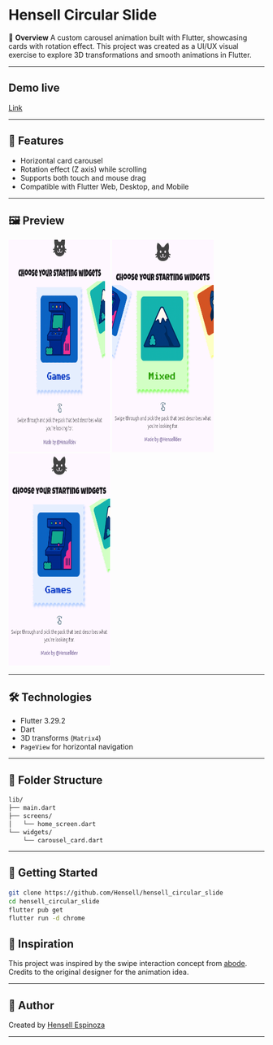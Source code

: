 # Hensell Circular Slide

🎯 **Overview**
A custom carousel animation built with Flutter, showcasing cards with rotation effect. This project was created as a UI/UX visual exercise to explore 3D transformations and smooth animations in Flutter.

---

## Demo live

[Link](https://hensell-circular-slide.pages.dev)

---

## 🚀 Features

- Horizontal card carousel
- Rotation effect (Z axis) while scrolling
- Supports both touch and mouse drag
- Compatible with Flutter Web, Desktop, and Mobile

---

## 🖼️ Preview

<img src="screenshots/1.gif" width="200" height="417" />
<img src="screenshots/1.png" width="200" height="417" />
<img src="screenshots/2.png" width="200" height="417" />

---

## 🛠️ Technologies

- Flutter 3.29.2
- Dart
- 3D transforms (`Matrix4`)
- `PageView` for horizontal navigation

---

## 📂 Folder Structure

```
lib/
├── main.dart
├── screens/
│   └── home_screen.dart
└── widgets/
    └── carousel_card.dart
```

---

## 🔧 Getting Started

```bash
git clone https://github.com/Hensell/hensell_circular_slide
cd hensell_circular_slide
flutter pub get
flutter run -d chrome
```

## 🙏 Inspiration

This project was inspired by the swipe interaction concept from [abode](https://60fps.design/shots/abode-swipe-widgets-interaction).  
Credits to the original designer for the animation idea.

---

## 🧠 Author

Created by [Hensell Espinoza](https://hensell.dev)

---
